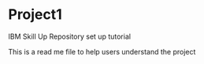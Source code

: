 # Project1
IBM Skill Up Repository set up tutorial

This is a read me file to help users understand the project
